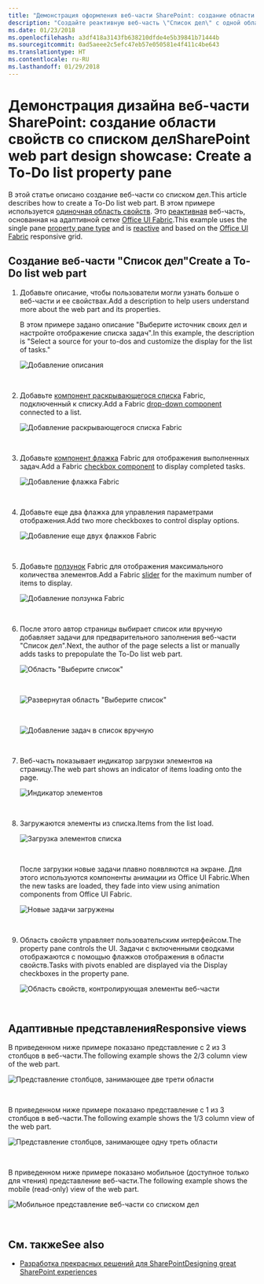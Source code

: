 ```yaml
---
title: "Демонстрация оформления веб-части SharePoint: создание области свойств со списком дел"
description: "Создайте реактивную веб-часть \"Список дел\" с одной областью."
ms.date: 01/23/2018
ms.openlocfilehash: a3df418a3143fb638210dfde4e5b39841b71444b
ms.sourcegitcommit: 0ad5aeee2c5efc47eb57e050581e4f411c4be643
ms.translationtype: HT
ms.contentlocale: ru-RU
ms.lasthandoff: 01/29/2018
---
```

# <a name="sharepoint-web-part-design-showcase-create-a-to-do-list-property-pane"></a><span data-ttu-id="9d960-103">Демонстрация дизайна веб-части SharePoint: создание области свойств со списком дел</span><span class="sxs-lookup"><span data-stu-id="9d960-103">SharePoint web part design showcase: Create a To-Do list property pane</span></span>

<span data-ttu-id="9d960-104">В этой статье описано создание веб-части со списком дел.</span><span class="sxs-lookup"><span data-stu-id="9d960-104">This article describes how to create a To-Do list web part.</span></span> <span data-ttu-id="9d960-105">В этом примере используется [одиночная область свойств](design-a-web-part.md). Это [реактивная](reactive-and-nonreactive-web-parts.md) веб-часть, основанная на адаптивной сетке [Office UI Fabric](https://developer.microsoft.com/ru-RU/fabric).</span><span class="sxs-lookup"><span data-stu-id="9d960-105">This example uses the single pane [property pane type](design-a-web-part.md) and is [reactive](reactive-and-nonreactive-web-parts.md) and based on the [Office UI Fabric](https://developer.microsoft.com/ru-RU/fabric) responsive grid.</span></span>


## <a name="create-a-to-do-list-web-part"></a><span data-ttu-id="9d960-106">Создание веб-части "Список дел"</span><span class="sxs-lookup"><span data-stu-id="9d960-106">Create a To-Do list web part</span></span>

1. <span data-ttu-id="9d960-107">Добавьте описание, чтобы пользователи могли узнать больше о веб-части и ее свойствах.</span><span class="sxs-lookup"><span data-stu-id="9d960-107">Add a description to help users understand more about the web part and its properties.</span></span>

    <span data-ttu-id="9d960-108">В этом примере задано описание "Выберите источник своих дел и настройте отображение списка задач".</span><span class="sxs-lookup"><span data-stu-id="9d960-108">In this example, the description is "Select a source for your to-dos and customize the display for the list of tasks."</span></span>
    
    ![Добавление описания](../images/design-showcase-01.png)

    <br/>

2. <span data-ttu-id="9d960-110">Добавьте [компонент раскрывающегося списка](https://developer.microsoft.com/ru-RU/fabric#/components/dropdown) Fabric, подключенный к списку.</span><span class="sxs-lookup"><span data-stu-id="9d960-110">Add a Fabric [drop-down component](https://developer.microsoft.com/ru-RU/fabric#/components/dropdown) connected to a list.</span></span>

    ![Добавление раскрывающегося списка Fabric](../images/design-showcase-02.png)

    <br/>

3. <span data-ttu-id="9d960-112">Добавьте [компонент флажка](https://developer.microsoft.com/ru-RU/fabric#/components/checkbox) Fabric для отображения выполненных задач.</span><span class="sxs-lookup"><span data-stu-id="9d960-112">Add a Fabric [checkbox component](https://developer.microsoft.com/ru-RU/fabric#/components/checkbox) to display completed tasks.</span></span>

    ![Добавление флажка Fabric](../images/design-showcase-03.png)

    <br/>

4. <span data-ttu-id="9d960-114">Добавьте еще два флажка для управления параметрами отображения.</span><span class="sxs-lookup"><span data-stu-id="9d960-114">Add two more checkboxes to control display options.</span></span>

    ![Добавление еще двух флажков Fabric](../images/design-showcase-04.png)

    <br/>

5. <span data-ttu-id="9d960-116">Добавьте [ползунок](https://developer.microsoft.com/ru-RU/fabric#/components/slider) Fabric для отображения максимального количества элементов.</span><span class="sxs-lookup"><span data-stu-id="9d960-116">Add a Fabric [slider](https://developer.microsoft.com/ru-RU/fabric#/components/slider) for the maximum number of items to display.</span></span>

    ![Добавление ползунка Fabric](../images/design-showcase-05.png)

    <br/>

6. <span data-ttu-id="9d960-118">После этого автор страницы выбирает список или вручную добавляет задачи для предварительного заполнения веб-части "Список дел".</span><span class="sxs-lookup"><span data-stu-id="9d960-118">Next, the author of the page selects a list or manually adds tasks to prepopulate the To-Do list web part.</span></span>

    ![Область "Выберите список"](../images/design-showcase-06.png)

    <br/>

    ![Развернутая область "Выберите список"](../images/design-showcase-07.png)

    <br/>

    ![Добавление задач в список вручную](../images/design-showcase-08.png)

    <br/>

7. <span data-ttu-id="9d960-122">Веб-часть показывает индикатор загрузки элементов на страницу.</span><span class="sxs-lookup"><span data-stu-id="9d960-122">The web part shows an indicator of items loading onto the page.</span></span>

    ![Индикатор элементов](../images/design-showcase-09.png)

    <br/>

8. <span data-ttu-id="9d960-124">Загружаются элементы из списка.</span><span class="sxs-lookup"><span data-stu-id="9d960-124">Items from the list load.</span></span>

    ![Загрузка элементов списка](../images/design-showcase-10.png)

    <br/>

    <span data-ttu-id="9d960-126">После загрузки новые задачи плавно появляются на экране. Для этого используются компоненты анимации из Office UI Fabric.</span><span class="sxs-lookup"><span data-stu-id="9d960-126">When the new tasks are loaded, they fade into view using animation components from Office UI Fabric.</span></span>

    ![Новые задачи загружены](../images/design-showcase-11.png)

    <br/>

9. <span data-ttu-id="9d960-128">Область свойств управляет пользовательским интерфейсом.</span><span class="sxs-lookup"><span data-stu-id="9d960-128">The property pane controls the UI.</span></span> <span data-ttu-id="9d960-129">Задачи с включенными сводками отображаются с помощью флажков отображения в области свойств.</span><span class="sxs-lookup"><span data-stu-id="9d960-129">Tasks with pivots enabled are displayed via the Display checkboxes in the property pane.</span></span> 

    ![Область свойств, контролирующая элементы веб-части](../images/design-showcase-12.png)

    <br/>

## <a name="responsive-views"></a><span data-ttu-id="9d960-131">Адаптивные представления</span><span class="sxs-lookup"><span data-stu-id="9d960-131">Responsive views</span></span>

<span data-ttu-id="9d960-132">В приведенном ниже примере показано представление с 2 из 3 столбцов в веб-части.</span><span class="sxs-lookup"><span data-stu-id="9d960-132">The following example shows the 2/3 column view of the web part.</span></span>

![Представление столбцов, занимающее две трети области](../images/design-showcase-13.png)

<br/>

<span data-ttu-id="9d960-134">В приведенном ниже примере показано представление с 1 из 3 столбцов в веб-части.</span><span class="sxs-lookup"><span data-stu-id="9d960-134">The following example shows the 1/3 column view of the web part.</span></span>

![Представление столбцов, занимающее одну треть области](../images/design-showcase-14.png)

<br/>

<span data-ttu-id="9d960-136">В приведенном ниже примере показано мобильное (доступное только для чтения) представление веб-части.</span><span class="sxs-lookup"><span data-stu-id="9d960-136">The following example shows the mobile (read-only) view of the web part.</span></span>

![Мобильное представление веб-части со списком дел](../images/design-showcase-15.png)

<br/>

## <a name="see-also"></a><span data-ttu-id="9d960-138">См. также</span><span class="sxs-lookup"><span data-stu-id="9d960-138">See also</span></span>

- [<span data-ttu-id="9d960-139">Разработка прекрасных решений для SharePoint</span><span class="sxs-lookup"><span data-stu-id="9d960-139">Designing great SharePoint experiences</span></span>](design-guidance-overview.md)